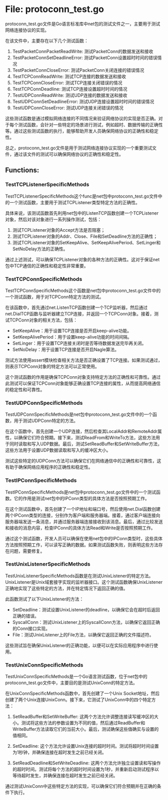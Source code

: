 # File: protoconn_test.go

protoconn_test.go文件是Go语言标准库中net包的测试文件之一，主要用于测试网络连接协议的实现。

在该文件中，主要存在以下几个测试函数：

1. TestPacketConnPacketReadWrite: 测试PacketConn的数据发送和接收
2. TestPacketConnSetDeadlineError: 测试PacketConn设置超时时间的错误情况
3. TestPacketConnCloseError: 测试PacketConn关闭连接的错误情况
4. TestTCPConnReadWrite: 测试TCP连接的数据发送和接收
5. TestTCPConnCloseError: 测试TCP连接关闭错误的情况
6. TestTCPConnDeadline: 测试TCP连接设置超时时间的情况
7. TestUDPConnReadWrite: 测试UDP连接的数据发送和接收
8. TestUDPConnSetDeadlineError: 测试UDP连接设置超时时间的错误情况
9. TestUDPConnCloseError: 测试UDP连接关闭错误的情况

这些测试函数是通过模拟网络连接的不同情况来验证网络协议的实现是否正确。对于每个测试函数，会针对一些特定的场景进行测试，例如超时、数据传输的正确性等。通过这些测试函数的执行，能够帮助开发人员确保网络协议的正确性和稳定性。

总之，protoconn_test.go文件是用于测试网络连接协议实现的一个重要测试文件，通过该文件的测试可以确保网络协议的正确性和稳定性。

## Functions:

### TestTCPListenerSpecificMethods

TestTCPListenerSpecificMethods这个func是net包中protoconn_test.go文件中的一个测试函数，主要用于测试TCPListener类型特定方法的正确性。

具体来说，该测试函数首先利用net包中的ListenTCP函数创建一个TCPListener对象，然后对该对象进行一系列操作测试，包括：

1. 测试TCPListener对象的Accept方法是否阻塞；
2. 测试TCPListener对象的Addr、Close、File和SetDeadline方法的正确性；
3. 测试TCPListener对象的SetKeepAlive、SetKeepAlivePeriod、SetLinger和SetNoDelay方法的正确性。

通过上述测试，可以确保TCPListener对象的各种方法的正确性。这对于保证net包中TCP通信的正确性和稳定性非常重要。



### TestTCPConnSpecificMethods

TestTCPConnSpecificMethods这个函数是net包中protoconn_test.go文件中的一个测试函数，用于对TCPConn特定方法的测试。

在该函数中，首先通过net.ListenTCP函数创建一个TCP监听器，然后通过net.DialTCP函数与监听器建立TCP连接，并返回一个TCPConn对象。接着，测试TCPConn对象的相关方法，包括：

- SetKeepAlive：用于设置TCP连接是否开启keep-alive功能。
- SetKeepAlivePeriod：用于设置keep-alive功能的时间间隔。
- SetLinger：用于设置TCP连接关闭时是否等待数据发送完毕再关闭。
- SetNoDelay：用于设置TCP连接是否开启Nagle算法。

测试方法使用assert模块检查相关方法是否正确设置了TCP连接。如果测试通过，则表示TCPConn对象的特定方法可以正常使用。

这个测试函数的作用是确保TCPConn对象支持特定方法的正确性和可靠性。通过此测试可以保证TCPConn对象能够正确设置TCP连接的属性，从而提高网络通信的稳定性和可靠性。



### TestUDPConnSpecificMethods

TestUDPConnSpecificMethods是net包中protoconn_test.go文件中的一个函数，用于测试UDPConn特定的方法。

在这个函数中，首先创建一个UDP连接，然后检查其LocalAddr和RemoteAddr属性，以确保它们符合预期。接下来，测试ReadFrom和WriteTo方法，这些方法用于同时读取和写入UDP数据。最后，测试SetReadBuffer和SetWriteBuffer方法，这些方法用于设置UDP数据读取和写入的缓冲区大小。

测试这些特定的UDPConn方法可以确保它们在网络通信中的正确性和可靠性，这有助于确保网络应用程序的正确性和稳定性。



### TestIPConnSpecificMethods

TestIPConnSpecificMethods是net包中protoconn_test.go文件中的一个测试函数。它的作用是测试net包中的IPConn类型的具体方法是否按照预期工作。

在这个测试函数中，首先创建了一个IP地址和端口号，然后使用net.Dial函数创建两个IPConn类型的连接，分别作为客户端和服务器端。接着，通过客户端连接向服务器端发送一条消息，并通过服务器端连接接收到该消息。最后，通过比较发送和接收的消息内容，检查IPConn的具体方法Read和Write是否按照预期工作。

通过这个测试函数，开发人员可以确保在使用net包中的IPConn类型时，这些具体方法按照预期工作，可以读写正确的数据。如果测试函数失败，则表明这些方法存在问题，需要修复。



### TestUnixListenerSpecificMethods

TestUnixListenerSpecificMethods函数是在测试UnixListener的特定方法。UnixListener是Unix域套接字实现的监听器接口。这个测试函数确保UnixListener正确地实现了这些特定的方法，并在特定情况下返回正确的值。

此函数测试了以下UnixListener的方法：

- SetDeadline：测试设置UnixListener的deadline，以确保它会在超时后返回正确的错误。
- SyscallConn：测试UnixListener上的SyscallConn方法，以确保它返回正确的Conn接口实现。
- File：测试UnixListener上的File方法，以确保它返回正确的文件描述符。

这些测试旨在确保UnixListener的正确功能，以便可以在实际应用程序中进行使用。



### TestUnixConnSpecificMethods

TestUnixConnSpecificMethods是一个Go语言测试函数，位于net包中的protoconn_test.go文件中，主要目的是测试UnixConn的特定方法。

在UnixConnSpecificMethods函数中，首先创建了一个Unix Socket地址，然后创建了两个Unix连接UnixConn。接下来，它测试了UnixConn中的四个特定方法：

1. SetReadBuffer和SetWriteBuffer: 这两个方法允许调整连接读写缓冲区的大小。测试将这些方法的参数设置为不同的值，然后通过ReadBuffer和WriteBuffer方法读取它们的当前大小。最后，测试确保这些值确实与设置的值相同。

2. SetDeadline: 这个方法允许设置Unix连接的超时时间。测试将超时时间设置为1秒钟，并确保连接在超时发生之前已经关闭。

3. SetReadDeadline和SetWriteDeadline: 这两个方法允许独立设置读和写操作的超时时间。测试将每个方法的超时时间设置为1秒，并重新启动测试程序以等待超时发生，并确保连接在超时发生之前已经关闭。

通过测试UnixConn中这些特定方法的实现，可以确保它们符合预期并在正确的条件下执行。



